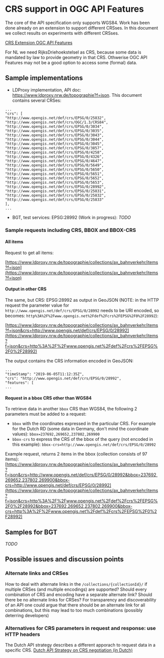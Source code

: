 # CRS support in OGC API Features
The core of the API specification only supports WGS84. Work has been done already on an extension to support different CRSses. In this document we collect results on experiments with different CRSses.

[CRS Extension OGC API Features](https://github.com/opengeospatial/WFS_FES/blob/master/extensions/crs/18-058.adoc)

For NL we need RijksDriehoekstelsel as CRS, because some data is mandated by law to provide geometry in that CRS. Othwerise OGC API Features may not be a good option to access some (formal) data.

## Sample implementations
* LDProxy implementation, API doc: https://www.ldproxy.nrw.de/topographie?f=json. This document contains several CRSes:
```
...
"crs": [
"http://www.opengis.net/def/crs/EPSG/0/25832",
"http://www.opengis.net/def/crs/OGC/1.3/CRS84",
"http://www.opengis.net/def/crs/EPSG/0/3034",
"http://www.opengis.net/def/crs/EPSG/0/3035",
"http://www.opengis.net/def/crs/EPSG/0/3043",
"http://www.opengis.net/def/crs/EPSG/0/3044",
"http://www.opengis.net/def/crs/EPSG/0/3045",
"http://www.opengis.net/def/crs/EPSG/0/3857",
"http://www.opengis.net/def/crs/EPSG/0/4258",
"http://www.opengis.net/def/crs/EPSG/0/4326",
"http://www.opengis.net/def/crs/EPSG/0/4647",
"http://www.opengis.net/def/crs/EPSG/0/5649",
"http://www.opengis.net/def/crs/EPSG/0/5650",
"http://www.opengis.net/def/crs/EPSG/0/5651",
"http://www.opengis.net/def/crs/EPSG/0/5652",
"http://www.opengis.net/def/crs/EPSG/0/5653",
"http://www.opengis.net/def/crs/EPSG/0/28992",
"http://www.opengis.net/def/crs/EPSG/0/25831",
"http://www.opengis.net/def/crs/EPSG/0/25832",
"http://www.opengis.net/def/crs/EPSG/0/25833"
],
...
```
* BGT, test services: EPSG:28992 (Work in progress): *TODO*

### Sample requests including CRS, BBOX and BBOX-CRS
#### All items
Request to get all items:

[https://www.ldproxy.nrw.de/topographie/collections/ax_bahnverkehr/items?f=json](https://www.ldproxy.nrw.de/topographie/collections/ax_bahnverkehr/items?f=json)

#### Output in other CRS
The same, but CRS: EPSG:28992 as output in GeoJSON (NOTE: in the HTTP request the parameter value for ```http://www.opengis.net/def/crs/EPSG/0/28992``` needs to be URI encoded, so becomes: ```http%3A%2F%2Fwww.opengis.net%2Fdef%2Fcrs%2FEPSG%2F0%2F28992```):

[https://www.ldproxy.nrw.de/topographie/collections/ax_bahnverkehr/items?f=json&crs=http://www.opengis.net/def/crs/EPSG/0/28992](https://www.ldproxy.nrw.de/topographie/collections/ax_bahnverkehr/items?f=json&crs=http%3A%2F%2Fwww.opengis.net%2Fdef%2Fcrs%2FEPSG%2F0%2F28992)

The output contains the CRS information encoded in GeoJSON:
```
...
"timeStamp": "2019-06-05T11:12:35Z",
"crs": "http://www.opengis.net/def/crs/EPSG/0/28992",
"features": [
...
```

#### Request in a bbox CRS other than WGS84
To retrieve data in another ```bbox``` CRS than WGS84, the following 2 parameters must be added to a request:

* ```bbox``` with the coordinates expressed in the particular CRS. For example for the Dutch RD (some data in Germany, don't mind the coordinate values): ```bbox=237692,269652,237802,269900```
* ```bbox-crs``` to express the CRS of the bbox of the query (not encoded in this example): ```bbox-crs=http://www.opengis.net/def/crs/EPSG/0/28992```

Example request, returns 2 items in the bbox (collection consists of 97 items):
[https://www.ldproxy.nrw.de/topographie/collections/ax_bahnverkehr/items?f=json&crs=http://www.opengis.net/def/crs/EPSG/0/28992&bbox=237692,269652,237802,269900&bbox-crs=http://www.opengis.net/def/crs/EPSG/0/28992](https://www.ldproxy.nrw.de/topographie/collections/ax_bahnverkehr/items?f=json&crs=http%3A%2F%2Fwww.opengis.net%2Fdef%2Fcrs%2FEPSG%2F0%2F28992&bbox=237692,269652,237802,269900&bbox-crs=http%3A%2F%2Fwww.opengis.net%2Fdef%2Fcrs%2FEPSG%2F0%2F28992)

## Samples for BGT
*TODO*



## Possible issues and discussion points
### Alternate links and CRSes
How to deal with alternate links in the ```/collections/{collectionId}/``` if multiple CRSes (and multiple encodings) are supported? Should every combination of CRS and encoding have a separate alternate link? Should there be no alternate links for CRSes? For transparency and discoverability of an API one could argue that there should be an alternate link for all combinations, but this may lead to too much combinations (possibly deterring developers)

### Alternatives for CRS parameters in request and response: use HTTP headers
The Dutch API strategy describes a different apporach to request data in a specific CRS.
[Dutch API Strategy on CRS negotiation (in Dutch)](https://docs.geostandaarden.nl/api/API-Strategie/#crs-negotiation)
